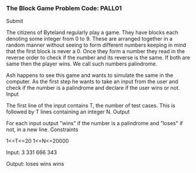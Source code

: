 ### The Block Game Problem Code: PALL01
Submit



The citizens of Byteland regularly play a game. They have blocks each denoting some integer from 0 to 9. These are arranged together in a random manner without seeing to form different numbers keeping in mind that the first block is never a 0. Once they form a number they read in the reverse order to check if the number and its reverse is the same. If both are same then the player wins. We call such numbers palindrome.

Ash happens to see this game and wants to simulate the same in the computer. As the first step he wants to take an input from the user and check if the number is a palindrome and declare if the user wins or not.
Input

The first line of the input contains T, the number of test cases. This is followed by T lines containing an integer N.
Output

For each input output "wins" if the number is a palindrome and "loses" if not, in a new line.
Constraints

1<=T<=20
1<=N<=20000

Input:
3
331
666
343

Output:
loses
wins
wins
